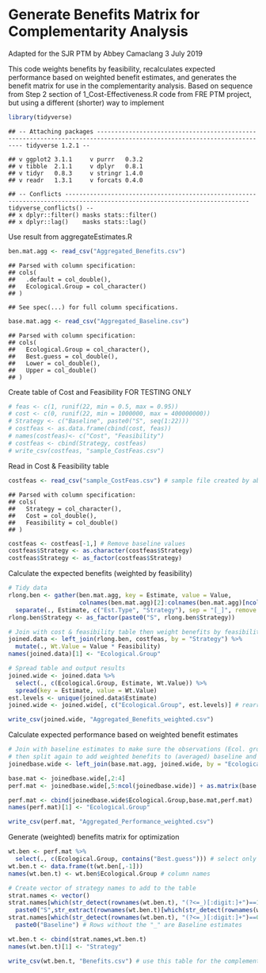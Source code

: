 Generate Benefits Matrix for Complementarity Analysis
================
Adapted for the SJR PTM by Abbey Camaclang
3 July 2019

This code weights benefits by feasibility, recalculates expected performance based on weighted benefit estimates, and generates the benefit matrix for use in the complementarity analysis. Based on sequence from Step 2 section of 1\_Cost-Effectiveness.R code from FRE PTM project, but using a different (shorter) way to implement

``` r
library(tidyverse)
```

    ## -- Attaching packages ----------------------------------------------------------------------------------------------------------------------- tidyverse 1.2.1 --

    ## v ggplot2 3.1.1     v purrr   0.3.2
    ## v tibble  2.1.1     v dplyr   0.8.1
    ## v tidyr   0.8.3     v stringr 1.4.0
    ## v readr   1.3.1     v forcats 0.4.0

    ## -- Conflicts -------------------------------------------------------------------------------------------------------------------------- tidyverse_conflicts() --
    ## x dplyr::filter() masks stats::filter()
    ## x dplyr::lag()    masks stats::lag()

Use result from aggregateEstimates.R

``` r
ben.mat.agg <- read_csv("Aggregated_Benefits.csv")
```

    ## Parsed with column specification:
    ## cols(
    ##   .default = col_double(),
    ##   Ecological.Group = col_character()
    ## )

    ## See spec(...) for full column specifications.

``` r
base.mat.agg <- read_csv("Aggregated_Baseline.csv")
```

    ## Parsed with column specification:
    ## cols(
    ##   Ecological.Group = col_character(),
    ##   Best.guess = col_double(),
    ##   Lower = col_double(),
    ##   Upper = col_double()
    ## )

Create table of Cost and Feasibility FOR TESTING ONLY

``` r
# feas <- c(1, runif(22, min = 0.5, max = 0.95))
# cost <- c(0, runif(22, min = 1000000, max = 400000000))
# Strategy <- c("Baseline", paste0("S", seq(1:22)))
# costfeas <- as.data.frame(cbind(cost, feas))
# names(costfeas)<- c("Cost", "Feasibility")
# costfeas <- cbind(Strategy, costfeas)
# write_csv(costfeas, "sample_CostFeas.csv")
```

Read in Cost & Feasibility table

``` r
costfeas <- read_csv("sample_CostFeas.csv") # sample file created by above code
```

    ## Parsed with column specification:
    ## cols(
    ##   Strategy = col_character(),
    ##   Cost = col_double(),
    ##   Feasibility = col_double()
    ## )

``` r
costfeas <- costfeas[-1,] # Remove baseline values
costfeas$Strategy <- as.character(costfeas$Strategy)
costfeas$Strategy <- as_factor(costfeas$Strategy)
```

Calculate the expected benefits (weighted by feasibility)

``` r
# Tidy data
rlong.ben <- gather(ben.mat.agg, key = Estimate, value = Value, 
                    colnames(ben.mat.agg)[2]:colnames(ben.mat.agg)[ncol(ben.mat.agg)]) %>%
  separate(., Estimate, c("Est.Type", "Strategy"), sep = "[_]", remove = FALSE)
rlong.ben$Strategy <- as_factor(paste0("S", rlong.ben$Strategy))

# Join with cost & feasibility table then weight benefits by feasibility
joined.data <- left_join(rlong.ben, costfeas, by = "Strategy") %>%
  mutate(., Wt.Value = Value * Feasibility)
names(joined.data)[1] <- "Ecological.Group"

# Spread table and output results
joined.wide <- joined.data %>%
  select(., c(Ecological.Group, Estimate, Wt.Value)) %>%
  spread(key = Estimate, value = Wt.Value)
est.levels <- unique(joined.data$Estimate)
joined.wide <- joined.wide[, c("Ecological.Group", est.levels)] # rearranges columns so strategies are in the correct order

write_csv(joined.wide, "Aggregated_Benefits_weighted.csv")
```

Calculate expected performance based on weighted benefit estimates

``` r
# Join with baseline estimates to make sure the observations (Ecol. groups) line up correctly
# then split again to add weighted benefits to (averaged) baseline and get the expected performance
joinedbase.wide <- left_join(base.mat.agg, joined.wide, by = "Ecological.Group") 

base.mat <- joinedbase.wide[,2:4]
perf.mat <- joinedbase.wide[,5:ncol(joinedbase.wide)] + as.matrix(base.mat)

perf.mat <- cbind(joinedbase.wide$Ecological.Group,base.mat,perf.mat)
names(perf.mat)[1] <- "Ecological.Group"

write_csv(perf.mat, "Aggregated_Performance_weighted.csv")
```

Generate (weighted) benefits matrix for optimization

``` r
wt.ben <- perf.mat %>%
  select(., c(Ecological.Group, contains("Best.guess"))) # select only Best Guess estimates from perf.mat
wt.ben.t <- data.frame(t(wt.ben[,-1]))
names(wt.ben.t) <- wt.ben$Ecological.Group # column names

# Create vector of strategy names to add to the table
strat.names <- vector()
strat.names[which(str_detect(rownames(wt.ben.t), "(?<=_)[:digit:]+")==1)] <- 
  paste0("S",str_extract(rownames(wt.ben.t)[which(str_detect(rownames(wt.ben.t), "(?<=_)[:digit:]+")==1)], "(?<=_)[:digit:]+"))
strat.names[which(str_detect(rownames(wt.ben.t), "(?<=_)[:digit:]+")==0)] <- 
  paste0("Baseline") # Rows without the "_" are Baseline estimates

wt.ben.t <- cbind(strat.names,wt.ben.t)
names(wt.ben.t)[1] <- "Strategy"

write_csv(wt.ben.t, "Benefits.csv") # use this table for the complementarity analysis
```
